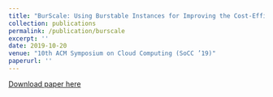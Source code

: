 ```yaml
---
title: "BurScale: Using Burstable Instances for Improving the Cost-Efficacy of Autoscaling in the Public Cloud"
collection: publications
permalink: /publication/burscale
excerpt: ''
date: 2019-10-20
venue: "10th ACM Symposium on Cloud Computing (SoCC ’19)"
paperurl: ''
---
```



[Download paper here]()
